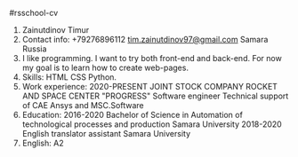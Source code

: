 #rsschool-cv
1. Zainutdinov Timur
2. Contact info: 
+79276896112 
tim.zainutdinov97@gmail.com 
Samara Russia
4. I like programming. I want to try both front-end and back-end. For now my goal is to learn how to create web-pages.
5. Skills: 
HTML 
CSS 
Python.
7. Work experience: 
2020-PRESENT
JOINT STOCK COMPANY ROCKET AND SPACE CENTER "PROGRESS"
Software engineer
Technical support of CAE Ansys and MSC.Software
7. Education: 
2016-2020
Bachelor of Science in Automation of technological processes and production
Samara University
2018-2020
English translator assistant
Samara University
8. English: A2
